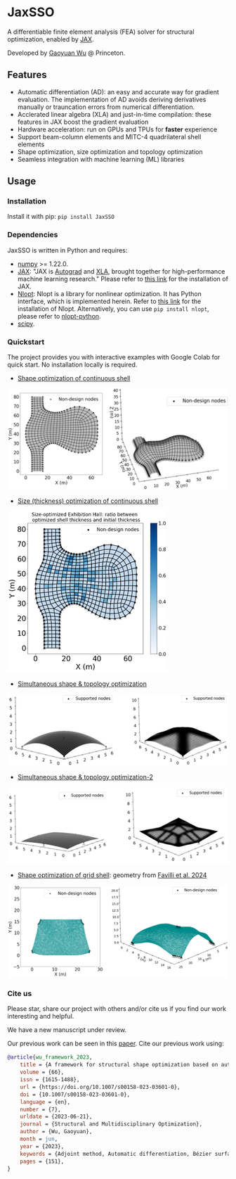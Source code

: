# JaxSSO
A differentiable finite element analysis (FEA) solver for structural optimization, enabled by [JAX](https://github.com/google/jax).

Developed by [Gaoyuan Wu](https://gaoyuanwu.github.io/) @ Princeton.

## Features

* Automatic differentiation (AD): an easy and accurate way for gradient evaluation. The implementation of AD avoids deriving derivatives manually or trauncation errors from numerical differentiation.
* Acclerated linear algebra (XLA) and just-in-time compilation: these features in JAX boost the gradient evaluation
* Hardware acceleration: run on GPUs and TPUs for **faster** experience
* Support beam-column elements and MITC-4 quadrilateral shell elements
* Shape optimization, size optimization and topology optimization
* Seamless integration with machine learning (ML) libraries

## Usage

### Installation
Install it with pip: `pip install JaxSSO`

### Dependencies
JaxSSO is written in Python and requires:
* [numpy](https://numpy.org/doc/stable/index.html) >= 1.22.0.
* [JAX](https://jax.readthedocs.io/en/latest/index.html): "JAX is [Autograd](https://github.com/hips/autograd) and [XLA](https://www.tensorflow.org/xla), brought together for high-performance machine learning research." Please refer to [this link](https://github.com/google/jax#installation) for the installation of JAX.
* [Nlopt](https://nlopt.readthedocs.io/en/latest/): Nlopt is a library for nonlinear optimization. It has Python interface, which is implemented herein. Refer to [this link](https://nlopt.readthedocs.io/en/latest/NLopt_Installation/) for the installation of Nlopt. Alternatively, you can use `pip install nlopt`, please refer to [
nlopt-python](https://pypi.org/project/nlopt/).
* [scipy](https://scipy.org/).


### Quickstart
The project provides you with interactive examples with Google Colab for quick start. No installation locally is required. 
* [Shape optimization of continuous shell](https://colab.research.google.com/github/GaoyuanWu/JaxSSO/blob/main/Examples/Shells_Mannheim_Multihalle_Shape.ipynb)

![alt text](data/images/Shape_cont.png)

* [Size (thickness) optimization of continuous shell](https://colab.research.google.com/github/GaoyuanWu/JaxSSO/blob/main/Examples/Shells_Mannheim_Multihalle_Size.ipynb)

![title](data/images/Size.png)
* [Simultaneous shape & topology optimization](https://colab.research.google.com/github/GaoyuanWu/JaxSSO/blob/main/Examples/shells_topo_shape.ipynb)

![title](data/images/Topo_1.png)

* [Simultaneous shape & topology optimization-2](https://colab.research.google.com/github/GaoyuanWu/JaxSSO/blob/main/Examples/shells_topo_shape_2.ipynb)

![title](data/images/Topo_2.png)

* [Shape optimization of grid shell](https://colab.research.google.com/github/GaoyuanWu/JaxSSO/blob/main/Examples/Gridshell_Station_Shape.ipynb): geometry from [Favilli et al. 2024](https://github.com/cnr-isti-vclab/GeomDL4GridShell#geometric-deep-learning-for-statics-aware-grid-shells)

![alt text](data/images/Gridshell.png)


### Cite us
Please star, share our project with others and/or cite us if you find our work interesting and helpful.

We have a new manuscript under review.

Our previous work can be seen in this [paper](https://link.springer.com/article/10.1007/s00158-023-03601-0).
Cite our previous work using:
```bibtex
@article{wu_framework_2023,
	title = {A framework for structural shape optimization based on automatic differentiation, the adjoint method and accelerated linear algebra},
	volume = {66},
	issn = {1615-1488},
	url = {https://doi.org/10.1007/s00158-023-03601-0},
	doi = {10.1007/s00158-023-03601-0},
	language = {en},
	number = {7},
	urldate = {2023-06-21},
	journal = {Structural and Multidisciplinary Optimization},
	author = {Wu, Gaoyuan},
	month = jun,
	year = {2023},
	keywords = {Adjoint method, Automatic differentiation, Bézier surface, Form finding, JAX, Shape optimization, Shell structure},
	pages = {151},
}


```
